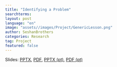 ```yaml
---
title: "Identifying a Problem"
searchterms: 
layout: post
language: "en"
image: "assets//images/Project/GenericLesson.png"
author: SeshanBrothers
categories: Research
tag: Project
featured: false
---
```


Slides:
 <a href="/translations/en-us/Project/Identify.pptx">PPTX</a>,
 <a href="/translations/en-us/Project/Identify.pdf">PDF</a>,
 <a href="/translations/pt-br/IdentificacaodoProblema.pptx">PPTX (pt)</a>,
  <a href="/translations/pt-br/IdentificacaodoProblema.pdf">PDF (pt)</a>
 
